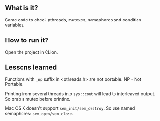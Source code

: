 ## What is it?
Some code to check pthreads, mutexes, semaphores and condition variables.

## How to run it?
Open the project in CLion.

## Lessons learned
Functions with `_np` suffix in <pthreads.h> are not portable. 
NP - Not Portable.

Printing from several threads into `sys::cout` will lead to interleaved
output. So grab a mutex before printing.

Mac OS X doesn't support `sem_init/sem_destroy`. 
So use named semaphores: `sem_open/sem_close`.
